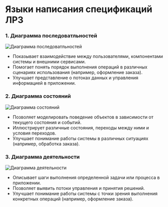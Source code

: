 # Языки написания спецификаций ЛР3

### 1. Диаграмма последоватльностей

![Диаграмма последоватльностей](https://www.plantuml.com/plantuml/png/ZPB1JeD048Rl-nJx0dq13qqJ7y0cHk-a42Mnb50QuyrMuwK7BoRUR7o35Q4IjTjNc7qZ_u5LM0p60s6OdU__PuOTpLClIHVJ2o5Y1E4aZBqebIVp874Ifs5mwIIEpsTn74PdXyWv1-DavYycRkueyJjwO-zg6aIf4Ema1yFAu43I8odQcslIPYdDqgmGAjfHQUxCMj8dFbxnl569f18CoG5eLW7zP5QawQM2jbGmICKldSQqFGJm1uPHbz570qCH2SK2aZ99xwGHLnsO6z5MQ7Uo0PM3pQX0zPRo7q647HTptzlHfbu51jSyW-k-xdNlsmCtPHigMHFBrAvcxtAWUSjrm9hb05B05RyxpGphdmxmcJJESrHPQCSRjUP_AjXBmkQqXwt2MCf5XAtvv-xrjmuFEWeY7pV_2m00)

- Показывает взаимодействие между пользователями, компонентами системы и внешними сервисами.
- Помогает понять порядок выполнения операций в различных сценариях использования (например, оформление заказа).
- Улучшает представление о потоках данных и управления информацией в приложении.


### 2. Диаграмма состояний
   
![Диаграмма состояний](https://www.plantuml.com/plantuml/png/fP91IiDG48RtSugt5de15z9xY0J1xjI5nfK8DIe81H4HN6aNNc0CULQqULxXdnlvyqQDIai3Pf7tPkQVxn-I6HwMsmVbqTwkoERQLXWCDWBk4Q6ehKAoCLumGqBDJ2kolEQjrujAwm4tTi6e4Q5TELgY2ySI-7pFCMKvsIdcV5SsBgno9TCyitQ5nZctl3v1cNv3H4lBMA0ky9e7c35kxImFEQ4k_QQe-_HYz1cRFezee1tdVsuFTfwJStHIAfHQ1K_wJH4fYFuB22cG_ZRPbHkledrwufrrjGgE9vRtEjiyerdOwVmVdJq_rXtKoNRPSTCNnYQzru1h9ISYmz7-3jVz0m00)

- Позволяет моделировать поведение объектов в зависимости от текущего состояния и событий.
- Иллюстрирует различные состояния, переходы между ними и условия переходов.
- Улучшает понимание работы системы в различных ситуациях (например, обработка заказа).


### 3. Диаграмма деятельности
   
![Диаграмма деятельности](https://cdn-0.plantuml.com/plantuml/png/hLJTojD04BtVfzXBlmjVeBcmhoAOOg5MiV6k5qqZAaGGH504M_G9jcbJOzEaht3sZJmpqReW_IbQI9REENjcvioG_YHv-3nvyMHap1HBj3v5wUUe-9Ie_TkfKOAWdz18rC_G2ES-zd1Oy_cE2itKzB0Wtc95XiEMzni2fIMdPg10G_27zQcVAuEeV-NpY1UN34ZgFTy4BNPmMi4QBQ6Arr1PLI-8pEICJbRSmtkVOoLNmpikCiE1lOTlloCMXV2wOXxSsUHnF2R-0UxEMFvEo0lK8ukTQblriTCm6SNPXfQl_lWiCl5e4ZF15r6y8eMwWWsVEhJp49hLzHMF7mq7P_puoz-miFoNBv__nAJyfikLoRpWRhLduL-gt3wmXzfE9YjdfBpBIzMfVKNBm0RkZDAPOe9rI75GdWxFyZZ8SjAK_BQAbZ8PNK-TkHH3LmD1bD4LBXtPxX_SMNGxh2tEHU9MVmZnR-PV1qic_P5NQFOjUrN8l_jlMyp0pcVT6MpmvQ_CHxYkBF_cAAV9KxuhL94na-JfCsFw5EMNxIS0)

- Описывает шаги выполнения определенной задачи или процесса в приложении.
- Позволяет выявить потоки управления и принятия решений.
- Улучшает понимание работы системы с точки зрения выполнения конкретных операций (например, оформление заказа).

